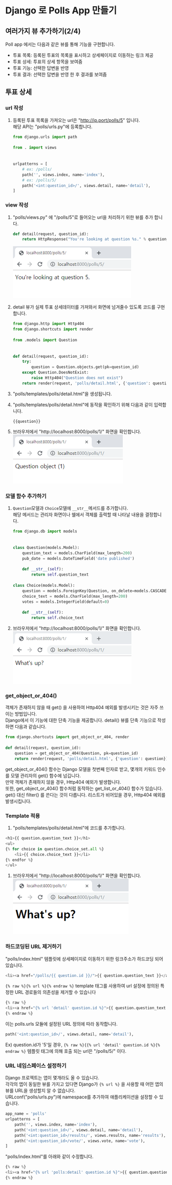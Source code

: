 # Django 로 Polls App 만들기

## 여러가지 뷰 추가하기(2/4)
Poll app 에서는 다음과 같은 뷰를 통해 기능을 구현합니다.  
- 투표 목록: 등록된 투표의 목록을 표시하고 상세페이지로 이동하는 링크 제공
- 투표 상세: 투표의 상세 항목을 보여줌
- 투표 기능: 선택한 답변을 반영
- 투표 결과: 선택한 답변을 반영 한 후 결과를 보여줌

## 투표 상세
### url 작성
1. 등록된 투표 목록을 가져오는 url은 "http://ip.port/polls/5" 입니다.  
해당 API는 "polls/urls.py"에 등록합니다.
    ```python
    from django.urls import path

    from . import views
    

    urlpatterns = [
        # ex: /polls/
        path('', views.index, name='index'),
        # ex: /polls/5/
        path('<int:question_id>/', views.detail, name='detail'),
    ]
    ```
### view 작성
1. "polls/views.py" 에 "/polls/5"로 들어오는 url을 처리하기 위한 뷰를 추가 합니다.
    ```python
    def detail(request, question_id):
        return HttpResponse("You're looking at question %s." % question_id)
    ```
    ![투표상세](image/detail01.png)  

1. detail 뷰가 실제 투표 상세데이터를 가져와서 화면에 넘겨줄수 있도록 코드를 구현합니다.
    ```python
    from django.http import Http404
    from django.shortcuts import render

    from .models import Question
    
    
    def detail(request, question_id):
        try:
            question = Question.objects.get(pk=question_id)
        except Question.DoesNotExist:
            raise Http404("Question does not exist")
        return render(request, 'polls/detail.html', {'question': question})
    ```
1. "polls/templates/polls/detail.html"을 생성됩니다. 
1. "polls/templates/polls/detail.html"에 동작을 확인하기 위해 다음과 같이 입력합니다.
    ```
    {{question}}
    ```
1. 브라우저에서 "http://localhost:8000/polls/1/" 화면을 확인합니다.  
    ![투표목록](image/detail02.png)

### 모델 함수 추가하기 
1. ```Question```모델과 ```Choice```모델에 ```__str__```메서드를 추가합니다.  
해당 메서드는 관리자 화면이나 쉘에서 객체를 출력할 때 나타날 내용을 결정합니다.
    ```python
    from django.db import models


    class Question(models.Model):
        question_text = models.CharField(max_length=200)
        pub_date = models.DateTimeField('date published')

        def __str__(self):
            return self.question_text

    class Choice(models.Model):
        question = models.ForeignKey(Question, on_delete=models.CASCADE)
        choice_text = models.CharField(max_length=200)
        votes = models.IntegerField(default=0)

        def __str__(self):
            return self.choice_text
    ```
1. 브라우저에서 "http://localhost:8000/polls/1/" 화면을 확인합니다.  
    ![투표목록](image/detail03.png)

### get_object_or_404()
객체가 존재하지 않을 때 get() 을 사용하여 Http404 예외를 발생시키는 것은 자주 쓰이는 방법입니다.  
Django에서 이 기능에 대한 단축 기능을 제공합니다. detail() 뷰를 단축 기능으로 작성하면 다음과 같습니다.
```python
from django.shortcuts import get_object_or_404, render

def detail(request, question_id):
    question = get_object_or_404(Question, pk=question_id)
    return render(request, 'polls/detail.html', {'question': question})
```
get_object_or_404() 함수는 Django 모델을 첫번째 인자로 받고, 몇개의 키워드 인수를 모델 관리자의 get() 함수에 넘깁니다.  
만약 객체가 존재하지 않을 경우, Http404 예외가 발생합니다.  
또한, get_object_or_404() 함수처럼 동작하는 get_list_or_404() 함수가 있습니다.  
get() 대신 filter() 를 쓴다는 것이 다릅니다. 리스트가 비어있을 경우, Http404 예외를 발생시킵니다.

### Template 적용
1. "polls/templates/polls/detail.html"에 코드를 추가합니다.
```python
<h1>{{ question.question_text }}</h1>
<ul>
{% for choice in question.choice_set.all %}
    <li>{{ choice.choice_text }}</li>
{% endfor %}
</ul>
```
1. 브라우저에서 "http://localhost:8000/polls/1/" 화면을 확인합니다.  
    ![투표목록](image/detail04.png)

### 하드코딩된 URL 제거하기
"polls/index.html" 템플릿에 상세페이지로 이동하기 위한 링크주소가 하드코딩 되어있습니다.
```python
<li><a href="/polls/{{ question.id }}/">{{ question.question_text }}</a></li>
```
```{% raw %}{% url %}{% endraw %}``` template 태그를 사용하여 url 설정에 정의된 특정한 URL 경로들의 의존성을 제거할 수 있습니다
```python
{% raw %}
<li><a href="{% url 'detail' question.id %}">{{ question.question_text }}</a></li>
{% endraw %}
```
이는 polls.urls 모듈에 설정된 URL 정의에 따라 동작합니다.  

```python
path('<int:question_id>/', views.detail, name='detail'),
```
Ex)  question.id가 '5'일 경우,  ```{% raw %}{{% url 'detail' question.id %}{% endraw %}``` 템플릿 태그에 의해 호출 되는 url은 "/polls/5/" 이다.

### URL 네임스페이스 설정하기 
Django 프로젝트는 앱이 몇개라도 올 수 있습니다.  
각각의 앱이 동일한 뷰를 가지고 있다면 Django가 ```{% url %}``` 을 사용할 때 어떤 앱의 뷰를 URL을 생성할지 알 수 없습니다.  
URLconf("polls/urls.py")에 namespace를 추가하여 애플리케이션을 설정할 수 있습니다.
```python
app_name = 'polls'
urlpatterns = [
    path('', views.index, name='index'),
    path('<int:question_id>/', views.detail, name='detail'),
    path('<int:question_id>/results/', views.results, name='results'),
    path('<int:question_id>/vote/', views.vote, name='vote'),
]
```
"polls/index.html"를 아래와 같이 수정합니다.
```python
{% raw %}
<li><a href="{% url 'polls:detail' question.id %}">{{ question.question_text }}</a></li>
{% endraw %}
```